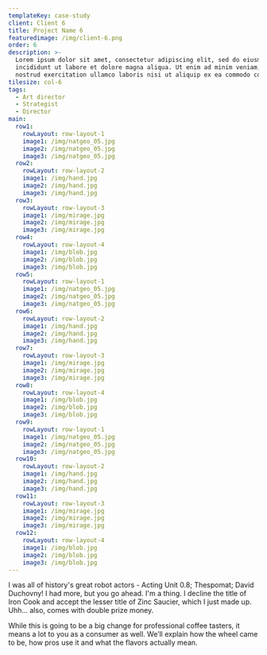 ```yaml
---
templateKey: case-study
client: Client 6
title: Project Name 6
featuredimage: /img/client-6.png
order: 6
description: >-
  Lorem ipsum dolor sit amet, consectetur adipiscing elit, sed do eiusmod tempor
  incididunt ut labore et dolore magna aliqua. Ut enim ad minim veniam, quis
  nostrud exercitation ullamco laboris nisi ut aliquip ex ea commodo consequat.
tilesize: col-6
tags:
  - Art director
  - Strategist
  - Director
main:
  row1:
    rowLayout: row-layout-1
    image1: /img/natgeo_05.jpg
    image2: /img/natgeo_05.jpg
    image3: /img/natgeo_05.jpg
  row2:
    rowLayout: row-layout-2
    image1: /img/hand.jpg
    image2: /img/hand.jpg
    image3: /img/hand.jpg
  row3:
    rowLayout: row-layout-3
    image1: /img/mirage.jpg
    image2: /img/mirage.jpg
    image3: /img/mirage.jpg
  row4:
    rowLayout: row-layout-4
    image1: /img/blob.jpg
    image2: /img/blob.jpg
    image3: /img/blob.jpg
  row5:
    rowLayout: row-layout-1
    image1: /img/natgeo_05.jpg
    image2: /img/natgeo_05.jpg
    image3: /img/natgeo_05.jpg
  row6:
    rowLayout: row-layout-2
    image1: /img/hand.jpg
    image2: /img/hand.jpg
    image3: /img/hand.jpg
  row7:
    rowLayout: row-layout-3
    image1: /img/mirage.jpg
    image2: /img/mirage.jpg
    image3: /img/mirage.jpg
  row8:
    rowLayout: row-layout-4
    image1: /img/blob.jpg
    image2: /img/blob.jpg
    image3: /img/blob.jpg
  row9:
    rowLayout: row-layout-1
    image1: /img/natgeo_05.jpg
    image2: /img/natgeo_05.jpg
    image3: /img/natgeo_05.jpg
  row10:
    rowLayout: row-layout-2
    image1: /img/hand.jpg
    image2: /img/hand.jpg
    image3: /img/hand.jpg
  row11:
    rowLayout: row-layout-3
    image1: /img/mirage.jpg
    image2: /img/mirage.jpg
    image3: /img/mirage.jpg
  row12:
    rowLayout: row-layout-4
    image1: /img/blob.jpg
    image2: /img/blob.jpg
    image3: /img/blob.jpg  
---
```

I was all of history's great robot actors - Acting Unit 0.8; Thespomat; David Duchovny! I had more, but you go ahead. I'm a thing. I decline the title of Iron Cook and accept the lesser title of Zinc Saucier, which I just made up. Uhh… also, comes with double prize money.

While this is going to be a big change for professional coffee tasters, it means a lot to you as a consumer as well. We’ll explain how the wheel came to be, how pros use it and what the flavors actually mean.
